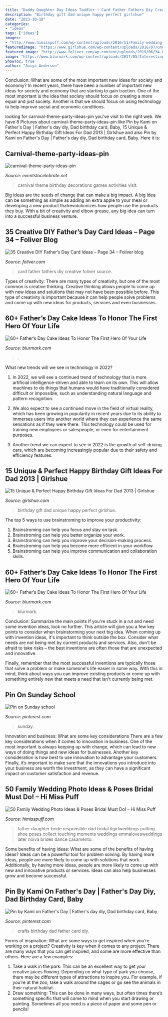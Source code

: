 ```yaml
---
title: "Daddy Daughter Day Ideas Toddler : Card Father Fathers Diy Creative Foliver Source"
description: "Birthday gift dad unique happy perfect girlshue"
date: "2023-10-18"
categories:
- "ideas"
tags: ["ideas"]
images:
- "http://www.himisspuff.com/wp-content/uploads/2016/11/Family-wedding-photos-with-father-1.jpg"
featuredImage: "https://www.girlshue.com/wp-content/uploads/2016/07/unnamed-file-4007.jpg"
featured_image: "http://www.foliver.com/wp-content/uploads/2019/06/34-Fathers-Day-card.jpg"
image: "https://www.blurmark.com/wp-content/uploads/2017/05/Interesting-Cake-Idea.jpg"
ShowToc: true
author: "Aniya Anderson"
---
```



Conclusion: What are some of the most important new ideas for society and economy?
In recent years, there have been a number of important new ideas for society and economy that are starting to gain traction. One of the most important is the idea that society should focus on creating a more equal and just society. Another is that we should focus on using technology to help improve social and economic conditions.

	

		
looking for carnival-theme-party-ideas-pin you've visit to the right web. We have 8 Pictures about carnival-theme-party-ideas-pin like Pin by Kami on Father&#039;s Day | Father&#039;s day diy, Dad birthday card, Baby, 15 Unique &amp; Perfect Happy Birthday Gift Ideas For Dad 2013 | Girlshue and also Pin by Kami on Father&#039;s Day | Father&#039;s day diy, Dad birthday card, Baby. Here it is:
		
    
## Carnival-theme-party-ideas-pin

<img loading=lazy src="https://eventstocelebrate.net/wp-content/uploads/2019/07/carnival-theme-party-ideas-pin.png" onerror="this.onerror=null;this.src='https://tse3.mm.bing.net/th?id=OIP.Y_7Yudp8ohUM9uZRXK9URQHaLG&amp;pid=15.1';" alt="carnival-theme-party-ideas-pin">

_Source: eventstocelebrate.net_

>carnival theme birthday decorations games activities visit. 

	

Big ideas are the seeds of change that can make a big impact. A big idea can be something as simple as adding an extra apple to your meal or developing a new product thatrevolutionizes how people use the products they buy. With a bit of creativity and elbow grease, any big idea can turn into a successful business venture.

    
## 35 Creative DIY Father’s Day Card Ideas – Page 34 – Foliver Blog

<img loading=lazy src="http://www.foliver.com/wp-content/uploads/2019/06/34-Fathers-Day-card.jpg" onerror="this.onerror=null;this.src='https://tse3.mm.bing.net/th?id=OIP.kegBMgvk3VOJgpOLbhhj8gHaKo&amp;pid=15.1';" alt="35 Creative DIY Father’s Day Card Ideas – Page 34 – Foliver blog">

_Source: foliver.com_

>card father fathers diy creative foliver source. 

	

Types of creativity:
There are many types of creativity, but one of the most common is creative thinking. Creative thinking allows people to come up with new ideas and solutions that may not have been possible before. This type of creativity is important because it can help people solve problems and come up with new ideas for products, services and even businesses.

    
## 60+ Father’s Day Cake Ideas To Honor The First Hero Of Your Life

<img loading=lazy src="https://www.blurmark.com/wp-content/uploads/2017/05/Interesting-Cake-Idea.jpg" onerror="this.onerror=null;this.src='https://tse4.mm.bing.net/th?id=OIP.9wboycE_pVbqtqk6hBUM6QHaJ7&amp;pid=15.1';" alt="60+ Father’s Day Cake Ideas To Honor The First Hero Of Your Life">

_Source: blurmark.com_

>. 

	

What new trends will we see in technology in 2022?
1. In 2022, we will see a continued trend of technology that is more artificial intelligence-driven and able to learn on its own. This will allow machines to do things that humans would have traditionally considered difficult or impossible, such as understanding natural language and pattern recognition.
2. We also expect to see a continued move in the field of virtual reality, which has been growing in popularity in recent years due to its ability to immerses users into another world where they can experience the same sensations as if they were there. This technology could be used for training new employees or salespeople, or even for entertainment purposes.

3. Another trend we can expect to see in 2022 is the growth of self-driving cars, which are becoming increasingly popular due to their safety and efficiency features.

    
## 15 Unique &amp; Perfect Happy Birthday Gift Ideas For Dad 2013 | Girlshue

<img loading=lazy src="https://www.girlshue.com/wp-content/uploads/2016/07/unnamed-file-4007.jpg" onerror="this.onerror=null;this.src='https://tse4.mm.bing.net/th?id=OIP.rQabgBYCQ09vzKBz-5vCQAHaJ3&amp;pid=15.1';" alt="15 Unique &amp; Perfect Happy Birthday Gift Ideas For Dad 2013 | Girlshue">

_Source: girlshue.com_

>birthday gift dad unique happy perfect girlshue. 

	

The top 5 ways to use brainstroming to improve your productivity:
1. Brainstroming can help you focus and stay on task.
2. Brainstroming can help you better organize your work.
3. Brainstroming can help you improve your decision-making process.
4. Brainstroming can help you become more efficient in your workflow.
5. Brainstroming can help you improve communication and collaboration skills.

    
## 60+ Father’s Day Cake Ideas To Honor The First Hero Of Your Life

<img loading=lazy src="https://www.blurmark.com/wp-content/uploads/2017/05/Super-Dad-Fun-Cake-Idea.jpg" onerror="this.onerror=null;this.src='https://tse1.mm.bing.net/th?id=OIP.2SMyRk9rIGQF2M_cTSFCPAHaHa&amp;pid=15.1';" alt="60+ Father’s Day Cake Ideas To Honor The First Hero Of Your Life">

_Source: blurmark.com_

>blurmark. 

	

Conclusion: Summarize the main points
If you're stuck in a rut and need some invention ideas, look no further. This article will give you a few key points to consider when brainstorming your next big idea.
When coming up with invention ideas, it's important to think outside the box. Consider what needs are not being met by current products and services. Also, don't be afraid to take risks – the best inventions are often those that are unexpected and innovative.

Finally, remember that the most successful inventions are typically those that solve a problem or make someone's life easier in some way. With this in mind, think about ways you can improve existing products or come up with something entirely new that meets a need that isn't currently being met.

    
## Pin On Sunday School

<img loading=lazy src="https://i.pinimg.com/736x/03/23/0d/03230de04c297a55f3be2a7c7e93f588.jpg" onerror="this.onerror=null;this.src='https://tse2.mm.bing.net/th?id=OIP.JgtUCdCb_C19-5K0ZSypIwHaJ3&amp;pid=15.1';" alt="Pin on Sunday school">

_Source: pinterest.com_

>sunday. 

	

Innovation and business: What are some key considerations
There are a few key considerations when it comes to innovation in business. One of the most important is always keeping up with change, which can lead to new ways of doing things and new ideas for businesses. Another key consideration is how best to use innovation to advantage your customers. Finally, it’s important to make sure that the innovations you introduce into your business are worth the investment, as they can have a significant impact on customer satisfaction and revenue.

    
## 50 Family Wedding Photo Ideas &amp; Poses Bridal Must Do! – Hi Miss Puff

<img loading=lazy src="http://www.himisspuff.com/wp-content/uploads/2016/11/Family-wedding-photos-with-father-1.jpg" onerror="this.onerror=null;this.src='https://tse1.mm.bing.net/th?id=OIP.bsXpSAKMb5kw8N59iba3agHaLH&amp;pid=15.1';" alt="50 Family Wedding Photo Ideas &amp; Poses Bridal Must Do! – Hi Miss Puff">

_Source: himisspuff.com_

>father daughter bride responsible dad bridal itgirlweddings putting shoe poses collect touching moments weddings emmalovesweddings later noiva brides dance casamento. 

	

Some benefits of having ideas: What are some of the benefits of having ideas?
Ideas can be a powerful tool for problem solving. By having more ideas, people are more likely to come up with solutions that work. Additionally, by having more ideas, people are more likely to come up with new and innovative products or services. Ideas can also help businesses grow and become successful.

    
## Pin By Kami On Father&#039;s Day | Father&#039;s Day Diy, Dad Birthday Card, Baby

<img loading=lazy src="https://i.pinimg.com/736x/81/81/b6/8181b684b9df08be1d98f37d5b682936--kids-crafts-baby-crafts.jpg" onerror="this.onerror=null;this.src='https://tse4.mm.bing.net/th?id=OIP.c4ogDDvrXvHFTvHzvddl5QHaJ3&amp;pid=15.1';" alt="Pin by Kami on Father&#039;s Day | Father&#039;s day diy, Dad birthday card, Baby">

_Source: pinterest.com_

>crafts birthday dad father card diy. 

	

Forms of inspiration: What are some ways to get inspired when you’re working on a project?
Creativity is key when it comes to any project. There are many ways that you can get inspired, and some are more effective than others. Here are a few examples: 
1. Take a walk in the park: This can be an excellent way to get your creative juices flowing. Depending on what type of park you choose, there may be different types of attractions to inspire you. For example, if you’re at the zoo, take a walk around the cages or go see the animals in their natural habitat. 
2. Draw something: This can be done in many ways, but often times there’s something specific that will come to mind when you start drawing or painting. Sometimes all you need is a piece of paper and some pen or pencils!

